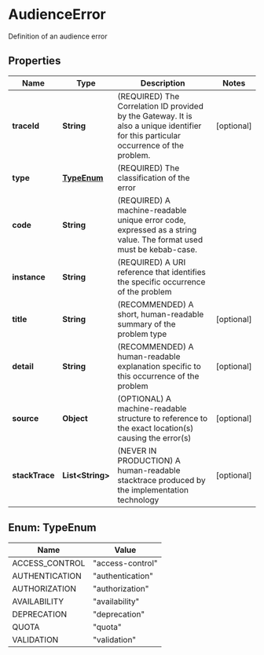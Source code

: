 

# AudienceError

Definition of an audience error

## Properties

Name | Type | Description | Notes
------------ | ------------- | ------------- | -------------
**traceId** | **String** | (REQUIRED) The Correlation ID provided by the Gateway. It is also a unique identifier for this particular occurrence of the problem. |  [optional]
**type** | [**TypeEnum**](#TypeEnum) | (REQUIRED) The classification of the error | 
**code** | **String** | (REQUIRED) A machine-readable unique error code, expressed as a string value. The format used must be kebab-case. | 
**instance** | **String** | (REQUIRED) A URI reference that identifies the specific occurrence of the problem | 
**title** | **String** | (RECOMMENDED) A short, human-readable summary of the problem type |  [optional]
**detail** | **String** | (RECOMMENDED) A human-readable explanation specific to this occurrence of the problem |  [optional]
**source** | **Object** | (OPTIONAL) A machine-readable structure to reference to the exact location(s) causing the error(s) |  [optional]
**stackTrace** | **List&lt;String&gt;** | (NEVER IN PRODUCTION) A human-readable stacktrace produced by the implementation technology |  [optional]



## Enum: TypeEnum

Name | Value
---- | -----
ACCESS_CONTROL | &quot;access-control&quot;
AUTHENTICATION | &quot;authentication&quot;
AUTHORIZATION | &quot;authorization&quot;
AVAILABILITY | &quot;availability&quot;
DEPRECATION | &quot;deprecation&quot;
QUOTA | &quot;quota&quot;
VALIDATION | &quot;validation&quot;



